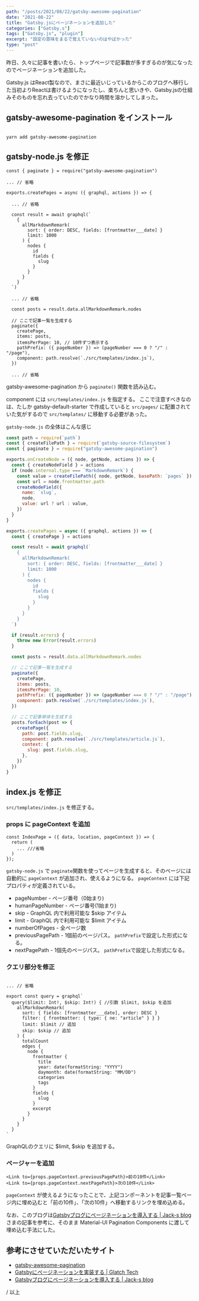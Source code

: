 ```yaml
---
path: "/posts/2021/08/22/gatsby-awesome-pagination"
date: "2021-08-22"
title: "Gatsby.jsにページネーションを追加した"
categories: ["Gatsby.s"]
tags: ["Gatsby.js", "plugin"]
excerpt: "設定の意味をまるで覚えていないのはやばかった"
type: "post"
---
```


昨日、久々に記事を書いたら、トップページで記事数が多すぎるのが気になったのでページネーションを追加した。

Gatsby.js はReact製なので、まさに最近いじっているからこのブログへ移行した当初よりReactは書けるようになったし、楽ちんと思いきや、Gatsby.jsの仕組みそのものを忘れ去っていたのでかなり時間を溶かしてしまった。

## gatsby-awesome-pagination をインストール

```bash:title=bash

yarn add gatsby-awesome-pagination

```

## gatsby-node.js を修正

```jsx:title=gatsby-node.js(抜粋)
const { paginate } = require("gatsby-awesome-pagination")

... // 省略

exports.createPages = async ({ graphql, actions }) => {
  
  ... // 省略

  const result = await graphql(`
    {
      allMarkdownRemark(
        sort: { order: DESC, fields: [frontmatter___date] }
        limit: 1000
      ) {
        nodes {
          id
          fields {
            slug
          }
        }
      }
    }
  `)

  ... // 省略

  const posts = result.data.allMarkdownRemark.nodes

  // ここで記事一覧を生成する
  paginate({
    createPage,
    items: posts,
    itemsPerPage: 10, // 10件ずつ表示する
    pathPrefix: ({ pageNumber }) => (pageNumber === 0 ? "/" : "/page"), 
    component: path.resolve(`./src/templates/index.js`),
  })

  ... // 省略

```

gatsby-awesome-pagination から `paginate()` 関数を読み込む。

component には `src/templates/index.js` を指定する。
ここで注意すべきなのは、たしか gatsby-default-starter で作成していると `src/pages/` に配置されていた気がするので `src/templates/` に移動する必要があった。


`gatsby-node.js` の全体はこんな感じ

```jsx:title=gatsby-node.js
const path = require(`path`)
const { createFilePath } = require(`gatsby-source-filesystem`)
const { paginate } = require("gatsby-awesome-pagination")

exports.onCreateNode = ({ node, getNode, actions }) => {
  const { createNodeField } = actions
  if (node.internal.type === `MarkdownRemark`) {
    const value = createFilePath({ node, getNode, basePath: `pages` })
    const url = node.frontmatter.path
    createNodeField({
      name: `slug`,
      node,
      value: url ? url : value,
    })
  }
}

exports.createPages = async ({ graphql, actions }) => {
  const { createPage } = actions

  const result = await graphql(`
    {
      allMarkdownRemark(
        sort: { order: DESC, fields: [frontmatter___date] }
        limit: 1000
      ) {
        nodes {
          id
          fields {
            slug
          }
        }
      }
    }
  `)

  if (result.errors) {
    throw new Error(result.errors)
  }

  const posts = result.data.allMarkdownRemark.nodes

  // ここで記事一覧を生成する
  paginate({
    createPage,
    items: posts,
    itemsPerPage: 10,
    pathPrefix: ({ pageNumber }) => (pageNumber === 0 ? "/" : "/page"),
    component: path.resolve(`./src/templates/index.js`),
  })

  // ここで記事単体を生成する
  posts.forEach(post => {
    createPage({
      path: post.fields.slug,
      component: path.resolve(`./src/templates/article.js`),
      context: {
        slug: post.fields.slug,
      },
    })
  })
}
```

## index.js を修正

`src/templates/index.js` を修正する。

### props に pageContext を追加

```jsx:title=src/templates/index.js(抜粋)
const IndexPage = ({ data, location, pageContext }) => {
  return (
    ... ///省略
  )
});

```

`gatsby-node.js` で `paginate`関数を使ってページを生成すると、そのページには自動的に `pageContext` が追加され、使えるようになる。
`pageContext` には下記プロパティが定義されている。

- pageNumber - ページ番号（0始まり)
- humanPageNumber - ページ番号(1始まり)
- skip - GraphQL 内で利用可能な $skip アイテム
- limit - GraphQL 内で利用可能な $limit アイテム
- numberOfPages - 全ページ数
- previousPagePath - 1個前のページパス。 `pathPrefix`で設定した形式になる。
- nextPagePath - 1個先のページパス。 `pathPrefix`で設定した形式になる。


### クエリ部分を修正

```jsx:title=src/templates/index.js(抜粋)

... // 省略

export const query = graphql`
  query($limit: Int!, $skip: Int!) { //引数 $limit, $skip を追加
    allMarkdownRemark(
      sort: { fields: [frontmatter___date], order: DESC }
      filter: { frontmatter: { type: { ne: "article" } } }
      limit: $limit // 追加
      skip: $skip // 追加
    ) {
      totalCount
      edges {
        node {
          frontmatter {
            title
            year: date(formatString: "YYYY")
            daymonth: date(formatString: "MM/DD")
            categories
            tags
          }
          fields {
            slug
          }
          excerpt
        }
      }
    }
  }
`
```

GraphQLのクエリに $limit, $skip を追加する。


### ページャーを追加

```jsx:title=src/templates/index.js(抜粋)
<Link to={props.pageContext.previousPagePath}>前の10件</Link>
<Link to={props.pageContext.nextPagePath}>次の10件</Link>
```

`pageContext` が使えるようになったことで、上記コンポーネントを記事一覧ページ内に埋め込むと「前の10件」、「次の10件」へ移動するリンクを埋め込める。

なお、このブログは[Gatsbyブログにページネーションを導入する | Jack-s blog](https://blog.jack-s.com/gatsby-pagination/)さまの記事を参考に、そのまま Material-UI Pagination Components に渡して埋め込む手法にした。



## 参考にさせていただいたサイト

- [gatsby-awesome-pagination](https://www.gatsbyjs.com/plugins/gatsby-awesome-pagination/)
- [Gatsbyにページネーションを実装する | Glatch Tech](https://tech.glatchdesign.com/gatsby-pagination)
- [Gatsbyブログにページネーションを導入する | Jack-s blog](https://blog.jack-s.com/gatsby-pagination/)

/ 以上
